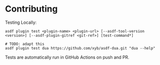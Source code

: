 # Contributing

Testing Locally:

```shell
asdf plugin test <plugin-name> <plugin-url> [--asdf-tool-version <version>] [--asdf-plugin-gitref <git-ref>] [test-command*]

# TODO: adapt this
asdf plugin test dua https://github.com/xyb/asdf-dua.git "dua --help"
```

Tests are automatically run in GitHub Actions on push and PR.
